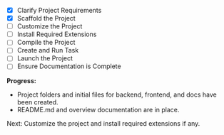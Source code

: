 - [x] Clarify Project Requirements
- [x] Scaffold the Project
- [ ] Customize the Project
- [ ] Install Required Extensions
- [ ] Compile the Project
- [ ] Create and Run Task
- [ ] Launch the Project
- [ ] Ensure Documentation is Complete

**Progress:**
- Project folders and initial files for backend, frontend, and docs have been created.
- README.md and overview documentation are in place.

Next: Customize the project and install required extensions if any.